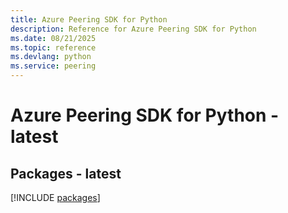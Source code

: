 ```yaml
---
title: Azure Peering SDK for Python
description: Reference for Azure Peering SDK for Python
ms.date: 08/21/2025
ms.topic: reference
ms.devlang: python
ms.service: peering
---
```

# Azure Peering SDK for Python - latest
## Packages - latest
[!INCLUDE [packages](peering-index.md)]